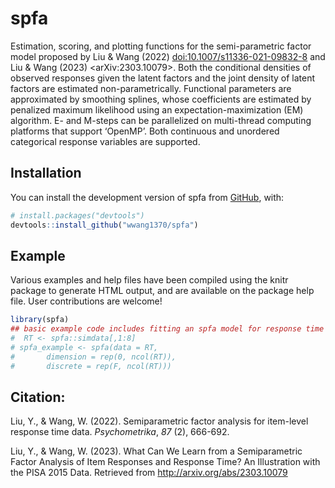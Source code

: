 
<!-- README.md is generated from README.Rmd. Please edit that file -->

# spfa

<!-- badges: start -->
<!-- badges: end -->

Estimation, scoring, and plotting functions for the semi-parametric
factor model proposed by Liu & Wang (2022)
<doi:10.1007/s11336-021-09832-8> and Liu & Wang (2023)
\<arXiv:2303.10079\>. Both the conditional densities of observed
responses given the latent factors and the joint density of latent
factors are estimated non-parametrically. Functional parameters are
approximated by smoothing splines, whose coefficients are estimated by
penalized maximum likelihood using an expectation-maximization (EM)
algorithm. E- and M-steps can be parallelized on multi-thread computing
platforms that support ‘OpenMP’. Both continuous and unordered
categorical response variables are supported.

## Installation

You can install the development version of spfa from
[GitHub](https://github.com/), with:

``` r
# install.packages("devtools")
devtools::install_github("wwang1370/spfa")
```

## Example

Various examples and help files have been compiled using the knitr
package to generate HTML output, and are available on the package help
file. User contributions are welcome!

``` r
library(spfa)
## basic example code includes fitting an spfa model for response time
#  RT <- spfa::simdata[,1:8]
# spfa_example <- spfa(data = RT, 
#       dimension = rep(0, ncol(RT)), 
#       discrete = rep(F, ncol(RT)))
```

## Citation:

Liu, Y., & Wang, W. (2022). Semiparametric factor analysis for
item-level response time data. *Psychometrika*, *87* (2), 666-692.

Liu, Y., & Wang, W. (2023). What Can We Learn from a Semiparametric
Factor Analysis of Item Responses and Response Time? An Illustration
with the PISA 2015 Data. Retrieved from
<http://arxiv.org/abs/2303.10079>
